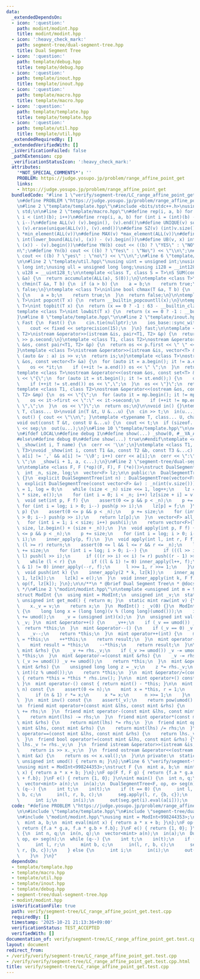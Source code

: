```yaml
---
data:
  _extendedDependsOn:
  - icon: ':question:'
    path: modint/modint.hpp
    title: modint/modint.hpp
  - icon: ':heavy_check_mark:'
    path: segment-tree/dual-segment-tree.hpp
    title: Dual Segment Tree
  - icon: ':question:'
    path: template/debug.hpp
    title: template/debug.hpp
  - icon: ':question:'
    path: template/inout.hpp
    title: template/inout.hpp
  - icon: ':question:'
    path: template/macro.hpp
    title: template/macro.hpp
  - icon: ':question:'
    path: template/template.hpp
    title: template/template.hpp
  - icon: ':question:'
    path: template/util.hpp
    title: template/util.hpp
  _extendedRequiredBy: []
  _extendedVerifiedWith: []
  _isVerificationFailed: false
  _pathExtension: cpp
  _verificationStatusIcon: ':heavy_check_mark:'
  attributes:
    '*NOT_SPECIAL_COMMENTS*': ''
    PROBLEM: https://judge.yosupo.jp/problem/range_affine_point_get
    links:
    - https://judge.yosupo.jp/problem/range_affine_point_get
  bundledCode: "#line 1 \"verify/segment-tree/LC_range_affine_point_get.test.cpp\"\
    \n#define PROBLEM \"https://judge.yosupo.jp/problem/range_affine_point_get\"\n\
    \n#line 2 \"template/template.hpp\"\n#include <bits/stdc++.h>\nusing namespace\
    \ std;\n\n#line 2 \"template/macro.hpp\"\n#define rep(i, a, b) for (int i = (a);\
    \ i < (int)(b); i++)\n#define rrep(i, a, b) for (int i = (int)(b) - 1; i >= (a);\
    \ i--)\n#define ALL(v) (v).begin(), (v).end()\n#define UNIQUE(v) sort(ALL(v)),\
    \ (v).erase(unique(ALL(v)), (v).end())\n#define SZ(v) (int)v.size()\n#define MIN(v)\
    \ *min_element(ALL(v))\n#define MAX(v) *max_element(ALL(v))\n#define LB(v, x)\
    \ int(lower_bound(ALL(v), (x)) - (v).begin())\n#define UB(v, x) int(upper_bound(ALL(v),\
    \ (x)) - (v).begin())\n#define YN(b) cout << ((b) ? \"YES\" : \"NO\") << \"\\\
    n\";\n#define Yn(b) cout << ((b) ? \"Yes\" : \"No\") << \"\\n\";\n#define yn(b)\
    \ cout << ((b) ? \"yes\" : \"no\") << \"\\n\";\n#line 6 \"template/template.hpp\"\
    \n\n#line 2 \"template/util.hpp\"\nusing uint = unsigned int;\nusing ll = long\
    \ long int;\nusing ull = unsigned long long;\nusing i128 = __int128_t;\nusing\
    \ u128 = __uint128_t;\n\ntemplate <class T, class S = T>\nS SUM(const vector<T>\
    \ &a) {\n  return accumulate(ALL(a), S(0));\n}\ntemplate <class T>\ninline bool\
    \ chmin(T &a, T b) {\n  if (a > b) {\n    a = b;\n    return true;\n  }\n  return\
    \ false;\n}\ntemplate <class T>\ninline bool chmax(T &a, T b) {\n  if (a < b)\
    \ {\n    a = b;\n    return true;\n  }\n  return false;\n}\n\ntemplate <class\
    \ T>\nint popcnt(T x) {\n  return __builtin_popcountll(x);\n}\ntemplate <class\
    \ T>\nint topbit(T x) {\n  return (x == 0 ? -1 : 63 - __builtin_clzll(x));\n}\n\
    template <class T>\nint lowbit(T x) {\n  return (x == 0 ? -1 : __builtin_ctzll(x));\n\
    }\n#line 8 \"template/template.hpp\"\n\n#line 2 \"template/inout.hpp\"\nstruct\
    \ Fast {\n  Fast() {\n    cin.tie(nullptr);\n    ios_base::sync_with_stdio(false);\n\
    \    cout << fixed << setprecision(15);\n  }\n} fast;\n\ntemplate <class T1, class\
    \ T2>\nistream &operator>>(istream &is, pair<T1, T2> &p) {\n  return is >> p.first\
    \ >> p.second;\n}\ntemplate <class T1, class T2>\nostream &operator<<(ostream\
    \ &os, const pair<T1, T2> &p) {\n  return os << p.first << \" \" << p.second;\n\
    }\ntemplate <class T>\nistream &operator>>(istream &is, vector<T> &a) {\n  for\
    \ (auto &v : a) is >> v;\n  return is;\n}\ntemplate <class T>\nostream &operator<<(ostream\
    \ &os, const vector<T> &a) {\n  for (auto it = a.begin(); it != a.end();) {\n\
    \    os << *it;\n    if (++it != a.end()) os << \" \";\n  }\n  return os;\n}\n\
    template <class T>\nostream &operator<<(ostream &os, const set<T> &st) {\n  os\
    \ << \"{\";\n  for (auto it = st.begin(); it != st.end();) {\n    os << *it;\n\
    \    if (++it != st.end()) os << \",\";\n  }\n  os << \"}\";\n  return os;\n}\n\
    template <class T1, class T2>\nostream &operator<<(ostream &os, const map<T1,\
    \ T2> &mp) {\n  os << \"{\";\n  for (auto it = mp.begin(); it != mp.end();) {\n\
    \    os << it->first << \":\" << it->second;\n    if (++it != mp.end()) os <<\
    \ \",\";\n  }\n  os << \"}\";\n  return os;\n}\n\nvoid in() {}\ntemplate <typename\
    \ T, class... U>\nvoid in(T &t, U &...u) {\n  cin >> t;\n  in(u...);\n}\nvoid\
    \ out() { cout << \"\\n\"; }\ntemplate <typename T, class... U, char sep = ' '>\n\
    void out(const T &t, const U &...u) {\n  cout << t;\n  if (sizeof...(u)) cout\
    \ << sep;\n  out(u...);\n}\n#line 10 \"template/template.hpp\"\n\n#line 2 \"template/debug.hpp\"\
    \n#ifdef LOCAL\n#define debug 1\n#define show(...) _show(0, #__VA_ARGS__, __VA_ARGS__)\n\
    #else\n#define debug 0\n#define show(...) true\n#endif\ntemplate <class T>\nvoid\
    \ _show(int i, T name) {\n  cerr << '\\n';\n}\ntemplate <class T1, class T2, class...\
    \ T3>\nvoid _show(int i, const T1 &a, const T2 &b, const T3 &...c) {\n  for (;\
    \ a[i] != ',' && a[i] != '\\0'; i++) cerr << a[i];\n  cerr << \":\" << b << \"\
    \ \";\n  _show(i + 1, a, c...);\n}\n#line 2 \"segment-tree/dual-segment-tree.hpp\"\
    \n\ntemplate <class F, F (*op)(F, F), F (*e)()>\nstruct DualSegmentTree {\n private:\n\
    \  int _n, size, log;\n  vector<F> lz;\n\n public:\n  DualSegmentTree() : DualSegmentTree(0)\
    \ {}\n  explicit DualSegmentTree(int n) : DualSegmentTree(vector<F>(n, e())) {}\n\
    \  explicit DualSegmentTree(const vector<F> &v) : _n(int(v.size())) {\n    size\
    \ = 1, log = 0;\n    while (size < _n) size <<= 1, log++;\n    lz = vector<F>(2\
    \ * size, e());\n    for (int i = 0; i < _n; i++) lz[size + i] = v[i];\n  }\n\
    \  void set(int p, F f) {\n    assert(0 <= p && p < _n);\n    p += size;\n   \
    \ for (int i = log; i > 0; i--) push(p >> i);\n    lz[p] = f;\n  }\n  F get(int\
    \ p) {\n    assert(0 <= p && p < _n);\n    p += size;\n    for (int i = log; i\
    \ > 0; i--) push(p >> i);\n    return lz[p];\n  }\n  vector<F> all_get() {\n \
    \   for (int i = 1; i < size; i++) push(i);\n    return vector<F>(lz.begin() +\
    \ size, lz.begin() + (size + _n));\n  }\n  void apply(int p, F f) {\n    assert(0\
    \ <= p && p < _n);\n    p += size;\n    for (int i = log; i > 0; i--) push(p >>\
    \ i);\n    inner_apply(p, f);\n  }\n  void apply(int l, int r, F f) {\n    if\
    \ (l >= r) return;\n    assert(0 <= l && l <= r && r <= _n);\n    l += size, r\
    \ += size;\n    for (int i = log; i > 0; i--) {\n      if (((l >> i) << i) !=\
    \ l) push(l >> i);\n      if (((r >> i) << i) != r) push((r - 1) >> i);\n    }\n\
    \    while (l < r) {\n      if ((l & 1) != 0) inner_apply(l++, f);\n      if ((r\
    \ & 1) != 0) inner_apply(--r, f);\n      l >>= 1, r >>= 1;\n    }\n  }\n\n private:\n\
    \  void push(int k) {\n    inner_apply(2 * k, lz[k]);\n    inner_apply(2 * k +\
    \ 1, lz[k]);\n    lz[k] = e();\n  }\n  void inner_apply(int k, F f) { lz[k] =\
    \ op(f, lz[k]); }\n};\n\n/**\n * @brief Dual Segment Tree\n * @docs docs/segment-tree/dual-segment-tree.md\n\
    \ */\n#line 2 \"modint/modint.hpp\"\n\ntemplate <unsigned int m = 998244353>\n\
    struct ModInt {\n  using mint = ModInt;\n  unsigned int _v;\n  static constexpr\
    \ unsigned int get_mod() { return m; }\n  static mint raw(int v) {\n    mint x;\n\
    \    x._v = v;\n    return x;\n  }\n  ModInt() : _v(0) {}\n  ModInt(int64_t v)\
    \ {\n    long long x = (long long)(v % (long long)(umod()));\n    if (x < 0) x\
    \ += umod();\n    _v = (unsigned int)(x);\n  }\n  unsigned int val() const { return\
    \ _v; }\n  mint &operator++() {\n    _v++;\n    if (_v == umod()) _v = 0;\n  \
    \  return *this;\n  }\n  mint &operator--() {\n    if (_v == 0) _v = umod();\n\
    \    _v--;\n    return *this;\n  }\n  mint operator++(int) {\n    mint result\
    \ = *this;\n    ++*this;\n    return result;\n  }\n  mint operator--(int) {\n\
    \    mint result = *this;\n    --*this;\n    return result;\n  }\n\n  mint &operator+=(const\
    \ mint &rhs) {\n    _v += rhs._v;\n    if (_v >= umod()) _v -= umod();\n    return\
    \ *this;\n  }\n  mint &operator-=(const mint &rhs) {\n    _v -= rhs._v;\n    if\
    \ (_v >= umod()) _v += umod();\n    return *this;\n  }\n  mint &operator*=(const\
    \ mint &rhs) {\n    unsigned long long z = _v;\n    z *= rhs._v;\n    _v = (unsigned\
    \ int)(z % umod());\n    return *this;\n  }\n  mint &operator/=(const mint &rhs)\
    \ { return *this = *this * rhs.inv(); }\n\n  mint operator+() const { return *this;\
    \ }\n  mint operator-() const { return mint() - *this; }\n\n  mint pow(long long\
    \ n) const {\n    assert(0 <= n);\n    mint x = *this, r = 1;\n    while (n) {\n\
    \      if (n & 1) r *= x;\n      x *= x;\n      n >>= 1;\n    }\n    return r;\n\
    \  }\n  mint inv() const {\n    assert(_v);\n    return pow(umod() - 2);\n  }\n\
    \n  friend mint operator+(const mint &lhs, const mint &rhs) {\n    return mint(lhs)\
    \ += rhs;\n  }\n  friend mint operator-(const mint &lhs, const mint &rhs) {\n\
    \    return mint(lhs) -= rhs;\n  }\n  friend mint operator*(const mint &lhs, const\
    \ mint &rhs) {\n    return mint(lhs) *= rhs;\n  }\n  friend mint operator/(const\
    \ mint &lhs, const mint &rhs) {\n    return mint(lhs) /= rhs;\n  }\n  friend bool\
    \ operator==(const mint &lhs, const mint &rhs) {\n    return lhs._v == rhs._v;\n\
    \  }\n  friend bool operator!=(const mint &lhs, const mint &rhs) {\n    return\
    \ lhs._v != rhs._v;\n  }\n  friend istream &operator>>(istream &is, mint &x) {\n\
    \    return is >> x._v;\n  }\n  friend ostream &operator<<(ostream &os, const\
    \ mint &x) {\n    return os << x.val();\n  }\n\n private:\n  static constexpr\
    \ unsigned int umod() { return m; }\n};\n#line 6 \"verify/segment-tree/LC_range_affine_point_get.test.cpp\"\
    \nusing mint = ModInt<998244353>;\nstruct F {\n  mint a, b;\n  mint eval(mint\
    \ x) { return a * x + b; }\n};\nF op(F f, F g) { return {f.a * g.a, f.a * g.b\
    \ + f.b}; }\nF e() { return {1, 0}; }\n\nint main() {\n  int n, q;\n  in(n, q);\n\
    \  vector<mint> a(n);\n  in(a);\n  DualSegmentTree<F, op, e> seg(n);\n  while\
    \ (q--) {\n    int t;\n    in(t);\n    if (t == 0) {\n      int l, r;\n      mint\
    \ b, c;\n      in(l, r, b, c);\n      seg.apply(l, r, {b, c});\n    } else {\n\
    \      int i;\n      in(i);\n      out(seg.get(i).eval(a[i]));\n    }\n  }\n}\n"
  code: "#define PROBLEM \"https://judge.yosupo.jp/problem/range_affine_point_get\"\
    \n\n#include \"template/template.hpp\"\n#include \"segment-tree/dual-segment-tree.hpp\"\
    \n#include \"modint/modint.hpp\"\nusing mint = ModInt<998244353>;\nstruct F {\n\
    \  mint a, b;\n  mint eval(mint x) { return a * x + b; }\n};\nF op(F f, F g) {\
    \ return {f.a * g.a, f.a * g.b + f.b}; }\nF e() { return {1, 0}; }\n\nint main()\
    \ {\n  int n, q;\n  in(n, q);\n  vector<mint> a(n);\n  in(a);\n  DualSegmentTree<F,\
    \ op, e> seg(n);\n  while (q--) {\n    int t;\n    in(t);\n    if (t == 0) {\n\
    \      int l, r;\n      mint b, c;\n      in(l, r, b, c);\n      seg.apply(l,\
    \ r, {b, c});\n    } else {\n      int i;\n      in(i);\n      out(seg.get(i).eval(a[i]));\n\
    \    }\n  }\n}"
  dependsOn:
  - template/template.hpp
  - template/macro.hpp
  - template/util.hpp
  - template/inout.hpp
  - template/debug.hpp
  - segment-tree/dual-segment-tree.hpp
  - modint/modint.hpp
  isVerificationFile: true
  path: verify/segment-tree/LC_range_affine_point_get.test.cpp
  requiredBy: []
  timestamp: '2025-10-21 21:13:36+09:00'
  verificationStatus: TEST_ACCEPTED
  verifiedWith: []
documentation_of: verify/segment-tree/LC_range_affine_point_get.test.cpp
layout: document
redirect_from:
- /verify/verify/segment-tree/LC_range_affine_point_get.test.cpp
- /verify/verify/segment-tree/LC_range_affine_point_get.test.cpp.html
title: verify/segment-tree/LC_range_affine_point_get.test.cpp
---
```

